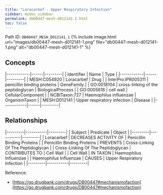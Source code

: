 ```yaml
---
title: "Loracarbef - Upper Respiratory Infection"
sidebar: mydoc_sidebar
permalink: db00447-mesh-d012141-1.html
toc: false 
---
```



Path ID: `DB00447_MESH_D012141_1`
{% include image.html url="images/db00447-mesh-d012141-1.png" file="db00447-mesh-d012141-1.png" alt="db00447-mesh-d012141-1" %}

## Concepts

|------------|------|---------|
| Identifier | Name | Type    |
|------------|------|---------|
| MESH:C054920 | Loracarbef | Drug |
| InterPro:IPR005311 | penicillin binding proteins | GeneFamily |
| GO:0018104 | cross-linking of the peptidoglycan | BiologicalProcess |
| GO:0005618 | cell wall | CellularComponent |
| NCBITaxon:727 | Haemophilus influenzae | OrganismTaxon |
| MESH:D012141 | Upper respiratory infection | Disease |
|------------|------|---------|

## Relationships

|---------|-----------|---------|
| Subject | Predicate | Object  |
|---------|-----------|---------|
| Loracarbef | DECREASES ACTIVITY OF | Penicillin Binding Proteins |
| Penicillin Binding Proteins | PREVENTS | Cross-Linking Of The Peptidoglycan |
| Cross-Linking Of The Peptidoglycan | CONTRIBUTES TO | Cell Wall |
| Cell Wall | IN TAXON | Haemophilus Influenzae |
| Haemophilus Influenzae | CAUSES | Upper Respiratory Infection |
|---------|-----------|---------|

Reference: 
  - [https://go.drugbank.com/drugs/DB00447#mechanismofaction](https://go.drugbank.com/drugs/DB00447#mechanismofaction)
